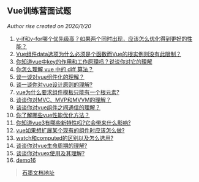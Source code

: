 ## Vue训练营面试题
_Author rise created on 2020/1/20_

1. [v-if和v-for哪个优先级高？如果两个同时出现，应该怎么优化得到更好的性能？](./vue/demo01.md)
2. [Vue组件data选项为什么必须是个函数而Vue的根实例则没有此限制？](./vue/demo02.md)
3. [你知道vue中key的作用和工作原理吗？说说你对它的理解](./vue/demo03.md)
4. [你怎么理解 vue 中的 diff 算法？](./vue/demo04_2.md)
5. [谈一谈对vue组件化的理解？](./vue/demo05_2.md)
6. [谈一谈你对vue设计原则的理解?](./vue/demo06_2.md)
7. [vue为什么要求组件模板只能有一个根元素?](./vue/demo07_2.md)
8. [谈谈你对MVC、MVP和MVVM的理解？](./vue/demo08.md)
9. [谈谈你对vue组件之间通信的理解？](./vue/demo09.md)
10. [你了解哪些vue性能优化方法？](./vue/demo10.md)
10. [你知道vue3有哪些新特性吗?它会带来什么影响?](./vue/demo11_2.md)
10. [vue如果想扩展某个现有的组件时应该怎么做?](./vue/demo12.md)
10. [watch和computed的区别以及怎么选用?](./vue/demo13.md)
10. [谈谈你对vue生命周期的理解?](./vue/demo14.md)
10. [谈谈你对vuex使用及其理解?](./vue/demo15.md)
10. [demo16](./vue/demo16.md)








> [石墨文档地址](https://shimo.im/sheets/hgq3HqqDKWWDhCCQ/MODOC)



